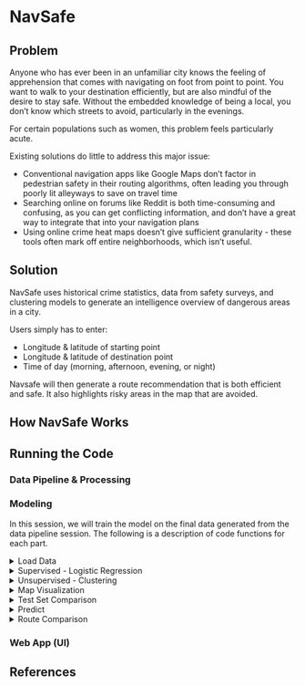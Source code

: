 # NavSafe

## Problem
Anyone who has ever been in an unfamiliar city knows the feeling of apprehension that comes with navigating on foot from point to point. You want to walk to your destination efficiently, but are also mindful of the desire to stay safe. Without the embedded knowledge of being a local, you don’t know which streets to avoid, particularly in the evenings.

For certain populations such as women, this problem feels particularly acute.

Existing solutions do little to address this major issue:

- Conventional navigation apps like Google Maps don’t factor in pedestrian safety in their routing algorithms, often leading you through poorly lit alleyways to save on travel time
- Searching online on forums like Reddit is both time-consuming and confusing, as you can get conflicting information, and don’t have a great way to integrate that into your navigation plans
- Using online crime heat maps doesn’t give sufficient granularity - these tools often mark off entire neighborhoods, which isn’t useful.

## Solution
NavSafe uses historical crime statistics, data from safety surveys, and clustering models to generate an intelligence overview of dangerous areas in a city. 

Users simply has to enter: 
- Longitude & latitude of starting point
- Longitude & latitude of destination point
- Time of day (morning, afternoon, evening, or night)

Navsafe will then generate a route recommendation that is both efficient and safe. It also highlights risky areas in the map that are avoided.

## How NavSafe Works


## Running the Code

### Data Pipeline & Processing

### Modeling
In this session, we will train the model on the final data generated from the data pipeline session. The following is a description of code functions for each part.

<details>
  <summary> Load Data </summary>
</details>

<details>
  <summary> Supervised - Logistic Regression </summary>
</details>

<details>
  <summary> Unsupervised - Clustering </summary>
</details>

<details>
  <summary> Map Visualization </summary>
</details>

<details>
  <summary> Test Set Comparison </summary>
</details>

<details>
  <summary> Predict </summary>
</details>

<details>
  <summary> Route Comparison </summary>
</details>

### Web App (UI)

## References 
